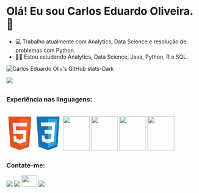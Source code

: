 # Olá! Eu sou Carlos Eduardo Oliveira. 👋

- 💻 Trabalho atualmente com Analytics, Data Science e resolução de problemas com Python.
- 👨‍💻 Estou estudando Analytics, Data Science, Java, Python, R e SQL.

![Carlos Eduardo Oliv's GitHub stats-Dark](https://github-readme-stats.vercel.app/api?username=CarlosEduardoOliv&show_icons=true&theme=dracula#gh-dark-mode-only)

<div>
  <img height="180cm" src="https://github-readme-stats.vercel.app/api/top-langs/?username=CarlosEduardoOliv&layout=compact&langs_count=16&theme=dracula"/>
</div>

##

### Experiência nas linguagens:
<div style="display: inline_block"><br>
   <img align="center" height="90" width="70" src="https://raw.githubusercontent.com/devicons/devicon/master/icons/html5/html5-original.svg">
  <img align="center" height="90" width="70" src="https://raw.githubusercontent.com/devicons/devicon/master/icons/css3/css3-original.svg">
  <img align="center" height="90" width="70" src="https://cdn.jsdelivr.net/gh/devicons/devicon/icons/java/java-original-wordmark.svg" />
  <img align="center" height="90" width="70" src="https://cdn.jsdelivr.net/gh/devicons/devicon/icons/python/python-original-wordmark.svg">
  <img align="center" height="90" width="70" src="https://cdn.jsdelivr.net/gh/devicons/devicon/icons/r/r-original.svg">
  <img align="center" height="90" width="70" src="https://cdn.jsdelivr.net/gh/devicons/devicon/icons/sqlite/sqlite-original-wordmark.svg" />
</div>

  ##
### Contate-me:
<div>
  <a href="https://discord.com/invite/CarlosEduardoOliveira#4635" target="_blank"><img src="https://img.shields.io/badge/Discord-7289DA?style=for-the-badge&logo=discord&logoColor=white" target="_blank"></a> 
  <a href="https://www.linkedin.com/in/carloseduardoaoliveira/" target="_blank"><img src="https://img.shields.io/badge/-LinkedIn-%230077B5?style=for-the-badge&logo=linkedin&logoColor=white" target="_blank"></a>
  <a href = "mailto:carlose_oliveira@yahoo.com"><img height="30" width="40" src="https://em-content.zobj.net/thumbs/160/facebook/65/e-mail-symbol_1f4e7.png"></a>
  <a href = "https://medium.com/@Carlos_Eduardo_Oliveira"><img src="https://img.shields.io/badge/Medium-12100E?style=for-the-badge&logo=medium&logoColor=white"></a>
</div>
